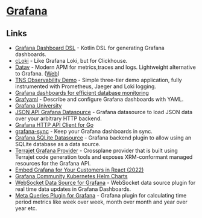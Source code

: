 # [Grafana](https://grafana.com/)

## Links

- [Grafana Dashboard DSL](https://github.com/yoomoney/grafana-dashboard-dsl) - Kotlin DSL for generating Grafana dashboards.
- [cLoki](https://github.com/lmangani/cLoki) - Like Grafana Loki, but for Clickhouse.
- [Datav](https://github.com/savecost/datav) - Modern APM for metrics,traces and logs. Lightweight alternative to Grafana. ([Web](https://datav.io/))
- [TNS Observability Demo](https://github.com/grafana/tns) - Simple three-tier demo application, fully instrumented with Prometheus, Jaeger and Loki logging.
- [Grafana dashboards for efficient database monitoring](https://github.com/percona/grafana-dashboards)
- [Grafyaml](https://pypi.org/project/grafyaml/) - Describe and configure Grafana dashboards with YAML.
- [Grafana University](https://grafana.com/blog/2022/01/03/introducing-grafana-university-our-virtual-hands-on-education-platform-thats-free-and-easy-to-use/)
- [JSON API Grafana Datasource](https://github.com/simPod/GrafanaJsonDatasource) - Grafana datasource to load JSON data over your arbitrary HTTP backend.
- [Grafana HTTP API Client for Go](https://github.com/grafana/grafana-api-golang-client)
- [grafana-sync](https://github.com/mpostument/grafana-sync) - Keep your Grafana dashboards in sync.
- [Grafana SQLite Datasource](https://github.com/fr-ser/grafana-sqlite-datasource) - Grafana backend plugin to allow using an SQLite database as a data source.
- [Terrajet Grafana Provider](https://github.com/grafana/crossplane-provider-grafana) - Crossplane provider that is built using Terrajet code generation tools and exposes XRM-conformant managed resources for the Grafana API.
- [Embed Grafana for Your Customers in React (2022)](https://fusebit.io/blog/grafana-in-react/)
- [Grafana Community Kubernetes Helm Charts](https://github.com/grafana/helm-charts)
- [WebSocket Data Source for Grafana](https://github.com/golioth/grafana-websocket-plugin) - WebSocket data source plugin for real time data updates in Grafana Dashboards.
- [Meta Queries Plugin for Grafana](https://github.com/GoshPosh/grafana-meta-queries) - Grafana plugin for calculating time period metrics like week over week, month over month and year over year etc.